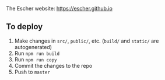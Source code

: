 The Escher website: https://escher.github.io

## To deploy

1. Make changes in `src/`, `public/`, etc. (`build/` and `static/` are autogenerated)
2. Run `npm run build`
3. Run `npm run copy`
4. Commit the changes to the repo
5. Push to `master`
